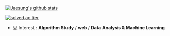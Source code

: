 
[![Jaesung's github stats](https://github-readme-stats.vercel.app/api?username=pearlcrum&show_icons=true&theme=dark)](https://github.com/{username}/github-readme-stats)


[![solved.ac tier](http://mazassumnida.wtf/api/v2/generate_badge?boj=pearlcrum)](https://solved.ac/pearlcrum)


- 💻  Interest : **Algorithm Study** / **web** / **Data Analysis & Machine Learning**
